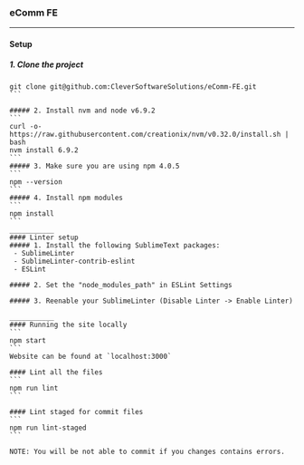 ### eComm FE
______
#### Setup
##### 1. Clone the project
````
git clone git@github.com:CleverSoftwareSolutions/eComm-FE.git
```

##### 2. Install nvm and node v6.9.2
```
curl -o- https://raw.githubusercontent.com/creationix/nvm/v0.32.0/install.sh | bash
nvm install 6.9.2
```
##### 3. Make sure you are using npm 4.0.5
```
npm --version
```
##### 4. Install npm modules
```
npm install
```
___________
#### Linter setup
##### 1. Install the following SublimeText packages:
 - SublimeLinter
 - SublimeLinter-contrib-eslint
 - ESLint

##### 2. Set the "node_modules_path" in ESLint Settings

##### 3. Reenable your SublimeLinter (Disable Linter -> Enable Linter)

___________
#### Running the site locally
```
npm start
```  
Website can be found at `localhost:3000`

#### Lint all the files
```
npm run lint
```

#### Lint staged for commit files
```
npm run lint-staged
```

NOTE: You will be not able to commit if you changes contains errors.
